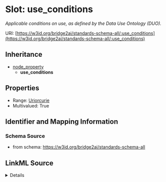 # Slot: use_conditions
_Applicable conditions on use, as defined by the Data Use Ontology (DUO)._


URI: [https://w3id.org/bridge2ai/standards-schema-all/:use_conditions](https://w3id.org/bridge2ai/standards-schema-all/:use_conditions)




## Inheritance

* [node_property](node_property.md)
    * **use_conditions**







## Properties

* Range: [Uriorcurie](Uriorcurie.md)
* Multivalued: True








## Identifier and Mapping Information







### Schema Source


* from schema: https://w3id.org/bridge2ai/standards-schema-all




## LinkML Source

<details>
```yaml
name: use_conditions
description: Applicable conditions on use, as defined by the Data Use Ontology (DUO).
from_schema: https://w3id.org/bridge2ai/standards-schema-all
rank: 1000
is_a: node_property
values_from:
- DUO
domain: NamedThing
multivalued: true
alias: use_conditions
range: uriorcurie

```
</details>